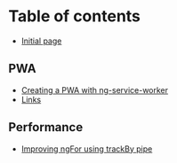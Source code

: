 # Table of contents

* [Initial page](README.md)

## PWA

* [Creating a PWA with ng-service-worker](pwa/creating-a-pwa-with-ng-service-worker.md)
* [Links](pwa/links.md)

## Performance

* [Improving ngFor using trackBy pipe](performance/improving-ngfor-using-trackby-pipe.md)

